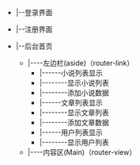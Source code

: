 - |--登录界面
- |--注册界面

- |--后台首页
  - |----左边栏(aside)（router-link）
    - |------小说列表显示
    - |--------显示小说列表
    - |--------添加小说数据
    - |------文章列表显示
    - |--------显示文章列表
    - |--------添加文章数据
    - |------用户列表显示
    - |--------显示用户列表
  - |----内容区(Main)（router-view）

 